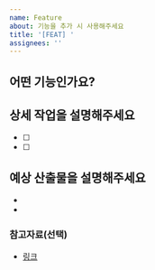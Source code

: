 ```yaml
---
name: Feature
about: 기능을 추가 시 사용해주세요
title: '[FEAT] '
assignees: ''
---
```


## 어떤 기능인가요?

<!-- 기능 이름과 간단한 설명을 작성해주세요 -->

## 상세 작업을 설명해주세요

<!-- 모든 개발자가 이해할 수 있도록 구체적으로 작성해주세요 -->

- [ ]
- [ ]

## 예상 산출물을 설명해주세요

<!-- 기능 완료 시 기대되는 결과를 작성해주세요 -->

-
-

### 참고자료(선택)

<!-- 문서, 링크, API 명세 등 참고자료를 첨부해주세요 -->

- [링크](link)
